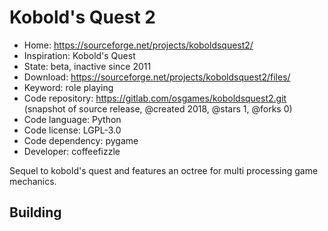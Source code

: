 # Kobold's Quest 2

- Home: https://sourceforge.net/projects/koboldsquest2/
- Inspiration: Kobold's Quest
- State: beta, inactive since 2011
- Download: https://sourceforge.net/projects/koboldsquest2/files/
- Keyword: role playing
- Code repository: https://gitlab.com/osgames/koboldsquest2.git (snapshot of source release, @created 2018, @stars 1, @forks 0)
- Code language: Python
- Code license: LGPL-3.0
- Code dependency: pygame
- Developer: coffeefizzle

Sequel to kobold's quest and features an octree for multi processing game mechanics.

## Building
